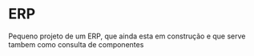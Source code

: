 # ERP

Pequeno projeto de um ERP, que ainda esta em construção e que serve tambem como consulta de componentes
